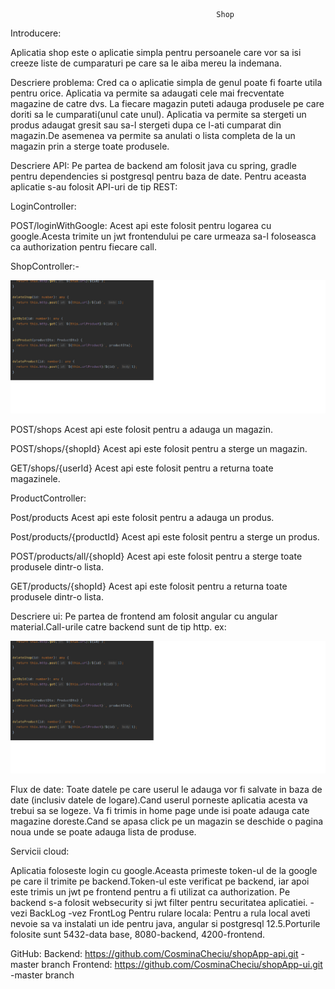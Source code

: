                                                   Shop

Introducere:

   Aplicatia shop este o aplicatie simpla pentru persoanele care vor sa isi creeze liste de cumparaturi pe care sa le aiba mereu la indemana.

Descriere problema:
   Cred ca o aplicatie simpla de genul poate fi foarte utila pentru orice.
   Aplicatia va permite sa adaugati cele mai frecventate magazine de catre dvs.
   La fiecare magazin puteti adauga produsele pe care doriti sa le cumparati(unul cate unul).
   Aplicatia va permite sa stergeti un produs adaugat gresit sau sa-l stergeti dupa ce 
   l-ati cumparat din magazin.De asemenea va permite sa anulati o lista completa de la un magazin prin a sterge toate produsele.

Descriere API:
  Pe partea de backend am folosit java cu spring, gradle pentru dependencies si postgresql pentru baza de date.
  Pentru aceasta aplicatie s-au folosit API-uri de tip REST:

LoginController:

  POST/loginWithGoogle:
  Acest api este folosit pentru logarea cu google.Acesta trimite un jwt frontendului pe care urmeaza sa-l foloseasca ca authorization pentru fiecare call.

ShopController:- 

![image](https://github.com/CosminaCheciu/shopApp-api/blob/master/images/ProductController.png)

   POST/shops
   Acest api este folosit pentru a adauga un magazin.
   
   POST/shops/{shopId}
   Acest api este folosit pentru a sterge un magazin.
   
   GET/shops/{userId}
   Acest api este folosit pentru a returna toate magazinele.


ProductController:


   Post/products
   Acest api este folosit pentru a adauga un produs.
   
   Post/products/{productId}
   Acest api este folosit pentru a sterge un produs.
   
   POST/products/all/{shopId}
   Acest api este folosit pentru a sterge toate produsele dintr-o lista.
   
   GET/products/{shopId}
   Acest api este folosit pentru a returna toate produsele dintr-o lista.
   
   
   
  

Descriere ui:
Pe partea de frontend am folosit angular cu angular material.Call-urile catre backend sunt de tip http. ex:

![image](https://github.com/CosminaCheciu/shopApp-api/blob/master/images/Calls.png)

Flux de date:
Toate datele pe care userul le adauga vor fi salvate in baza de date (inclusiv datele de logare).Cand userul porneste aplicatia acesta va trebui sa se logeze.
Va fi trimis in home page unde isi poate adauga cate magazine doreste.Cand se apasa click pe un magazin se deschide o pagina noua unde se poate adauga lista de produse.

Servicii cloud:

Aplicatia foloseste login cu google.Aceasta primeste token-ul de la google pe care il trimite pe backend.Token-ul este verificat pe backend, 
iar apoi este trimis un jwt pe frontend pentru a fi utilizat ca authorization.
Pe backend s-a folosit websecurity si jwt filter pentru securitatea aplicatiei.
-vezi BackLog
-vez FrontLog
Pentru rulare locala:
Pentru a rula local aveti nevoie sa va instalati un ide pentru java, angular si postgresql 12.5.Porturile folosite sunt 5432-data base, 8080-backend, 4200-frontend.

GitHub:
Backend: https://github.com/CosminaCheciu/shopApp-api.git -master branch
Frontend: https://github.com/CosminaCheciu/shopApp-ui.git -master branch



